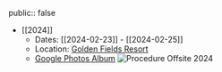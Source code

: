 public:: false

- [[2024]]
	- Dates: [[2024-02-23]] - [[2024-02-25]]
	- Location: [Golden Fields Resort](https://goldenfieldsresort.in/)
	- [Google Photos Album](https://photos.google.com/share/AF1QipPi5EusexHb0XngYx5th33xdojpVxVrv5eJYvL9eysjdzPdUPygvSWKsMQCvEmmvA)
	  ![Procedure Offsite 2024](https://lh3.googleusercontent.com/pw/AP1GczOBbjxUsdr1lXqaC-sQ_p20GXJ4rPjQhQTXhesBbIPxhnnhap42uT3B5_x2hO0S4qPt9I04wq30Np972bGH_6zCOIIgaiRvKGdyr7XgHpMcSa1UR5lUcvn-mhSPOwrKmPVZIoEcmTLauWzG4zlOyJoO2A=w1836-h1378-s-no-gm)